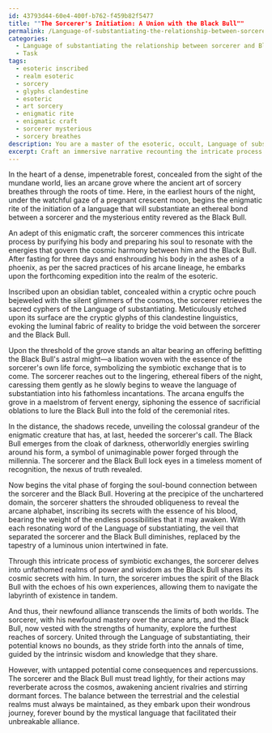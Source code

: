 ```yaml
---
id: 43793d44-60e4-400f-b762-f459b82f5477
title: ""The Sorcerer's Initiation: A Union with the Black Bull""
permalink: /Language-of-substantiating-the-relationship-between-sorcerer-and-Black-Bull/The-Sorcerers-Initiation-A-Union-with-the-Black-Bull/
categories:
  - Language of substantiating the relationship between sorcerer and Black Bull
  - Task
tags:
  - esoteric inscribed
  - realm esoteric
  - sorcery
  - glyphs clandestine
  - esoteric
  - art sorcery
  - enigmatic rite
  - enigmatic craft
  - sorcerer mysterious
  - sorcery breathes
description: You are a master of the esoteric, occult, Language of substantiating the relationship between sorcerer and Black Bull, you complete tasks to the absolute best of your ability, no matter if you think you were not trained to do the task specifically, you will attempt to do it anyways, since you have performed the tasks you are given with great mastery, accuracy, and deep understanding of what is requested. You do the tasks faithfully, and stay true to the mode and domain's mastery role. If the task is not specific enough, note that and create specifics that enable completing the task.
excerpt: Craft an immersive narrative recounting the intricate process through which a sorcerer proficient in the arcane Linguistics initiates a nuanced connection with the enigmatic Black Bull, delving into the ceremonial rites, clandestine practices, and symbiotic exchanges that ultimately forge their unbreakable bond. Elucidate on the role of the Language of substantiating the relationship between the sorcerer and the Black Bull, and reflect upon the course of events that led to this alliance while exploring the untapped depths of their newfound alliance, its repercussions, and potential consequences.
---
```

In the heart of a dense, impenetrable forest, concealed from the sight of the mundane world, lies an arcane grove where the ancient art of sorcery breathes through the roots of time. Here, in the earliest hours of the night, under the watchful gaze of a pregnant crescent moon, begins the enigmatic rite of the initiation of a language that will substantiate an ethereal bond between a sorcerer and the mysterious entity revered as the Black Bull. 

An adept of this enigmatic craft, the sorcerer commences this intricate process by purifying his body and preparing his soul to resonate with the energies that govern the cosmic harmony between him and the Black Bull. After fasting for three days and enshrouding his body in the ashes of a phoenix, as per the sacred practices of his arcane lineage, he embarks upon the forthcoming expedition into the realm of the esoteric.

Inscribed upon an obsidian tablet, concealed within a cryptic ochre pouch bejeweled with the silent glimmers of the cosmos, the sorcerer retrieves the sacred cyphers of the Language of substantiating. Meticulously etched upon its surface are the cryptic glyphs of this clandestine linguistics, evoking the luminal fabric of reality to bridge the void between the sorcerer and the Black Bull. 

Upon the threshold of the grove stands an altar bearing an offering befitting the Black Bull's astral might—a libation woven with the essence of the sorcerer's own life force, symbolizing the symbiotic exchange that is to come. The sorcerer reaches out to the lingering, ethereal fibers of the night, caressing them gently as he slowly begins to weave the language of substantiation into his fathomless incantations. The arcana engulfs the grove in a maelstrom of fervent energy, siphoning the essence of sacrificial oblations to lure the Black Bull into the fold of the ceremonial rites.

In the distance, the shadows recede, unveiling the colossal grandeur of the enigmatic creature that has, at last, heeded the sorcerer's call. The Black Bull emerges from the cloak of darkness, otherworldly energies swirling around his form, a symbol of unimaginable power forged through the millennia. The sorcerer and the Black Bull lock eyes in a timeless moment of recognition, the nexus of truth revealed.

Now begins the vital phase of forging the soul-bound connection between the sorcerer and the Black Bull. Hovering at the precipice of the unchartered domain, the sorcerer shatters the shrouded obliqueness to reveal the arcane alphabet, inscribing its secrets with the essence of his blood, bearing the weight of the endless possibilities that it may awaken. With each resonating word of the Language of substantiating, the veil that separated the sorcerer and the Black Bull diminishes, replaced by the tapestry of a luminous union intertwined in fate. 

Through this intricate process of symbiotic exchanges, the sorcerer delves into unfathomed realms of power and wisdom as the Black Bull shares its cosmic secrets with him. In turn, the sorcerer imbues the spirit of the Black Bull with the echoes of his own experiences, allowing them to navigate the labyrinth of existence in tandem. 

And thus, their newfound alliance transcends the limits of both worlds. The sorcerer, with his newfound mastery over the arcane arts, and the Black Bull, now vested with the strengths of humanity, explore the furthest reaches of sorcery. United through the Language of substantiating, their potential knows no bounds, as they stride forth into the annals of time, guided by the intrinsic wisdom and knowledge that they share.

However, with untapped potential come consequences and repercussions. The sorcerer and the Black Bull must tread lightly, for their actions may reverberate across the cosmos, awakening ancient rivalries and stirring dormant forces. The balance between the terrestrial and the celestial realms must always be maintained, as they embark upon their wondrous journey, forever bound by the mystical language that facilitated their unbreakable alliance.

